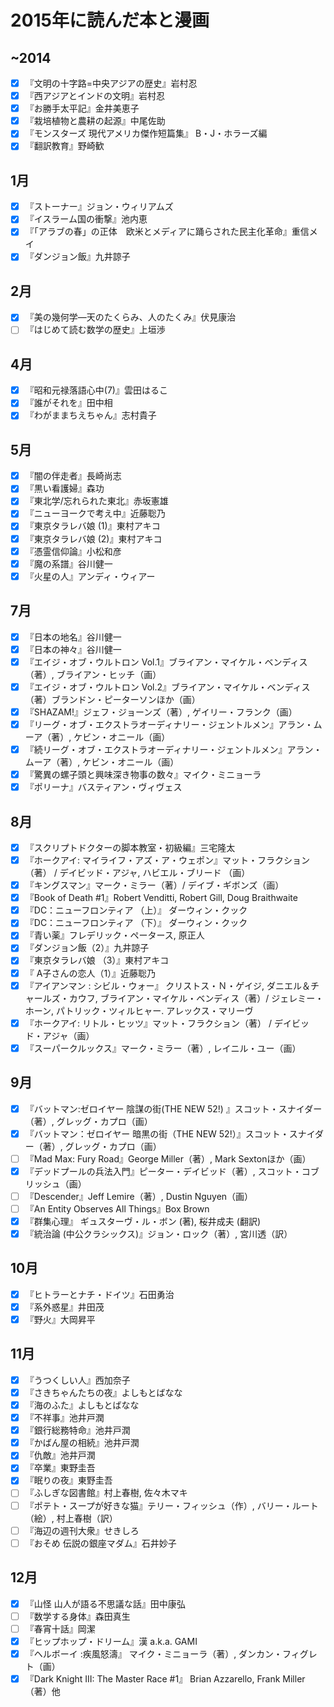 # 2015年に読んだ本と漫画

## ~2014

- [x] 『文明の十字路=中央アジアの歴史』岩村忍
- [x] 『西アジアとインドの文明』岩村忍
- [x] 『お勝手太平記』金井美恵子
- [x] 『栽培植物と農耕の起源』中尾佐助
- [x] 『モンスターズ 現代アメリカ傑作短篇集』 B・J・ホラーズ編
- [x] 『翻訳教育』野崎歓

## 1月

- [x] 『ストーナー』ジョン・ウィリアムズ
- [x] 『イスラーム国の衝撃』池内恵
- [x] 『「アラブの春」の正体　欧米とメディアに踊らされた民主化革命』重信メイ
- [x] 『ダンジョン飯』九井諒子

## 2月

- [x] 『美の幾何学―天のたくらみ、人のたくみ』伏見康治
- [ ] 『はじめて読む数学の歴史』上垣渉

## 4月

- [x] 『昭和元禄落語心中(7)』雲田はるこ
- [x] 『誰がそれを』田中相
- [x] 『わがままちえちゃん』志村貴子

## 5月

- [x] 『闇の伴走者』長崎尚志
- [x] 『黒い看護婦』森功
- [x] 『東北学/忘れられた東北』赤坂憲雄
- [x] 『ニューヨークで考え中』近藤聡乃
- [x] 『東京タラレバ娘 (1)』東村アキコ
- [x] 『東京タラレバ娘 (2)』東村アキコ
- [x] 『憑霊信仰論』小松和彦
- [x] 『魔の系譜』谷川健一
- [x] 『火星の人』アンディ・ウィアー

## 7月

- [x] 『日本の地名』谷川健一
- [x] 『日本の神々』谷川健一
- [x] 『エイジ・オブ・ウルトロン Vol.1』ブライアン・マイケル・ベンディス（著）, ブライアン・ヒッチ（画）
- [x] 『エイジ・オブ・ウルトロン Vol.2』ブライアン・マイケル・ベンディス（著）ブランドン・ピーターソンほか（画）
- [x] 『SHAZAM!』ジェフ・ジョーンズ（著）, ゲイリー・フランク（画）
- [x] 『リーグ・オブ・エクストラオーディナリー・ジェントルメン』アラン・ムーア（著）, ケビン・オニール（画）
- [x] 『続リーグ・オブ・エクストラオーディナリー・ジェントルメン』アラン・ムーア（著）, ケビン・オニール（画）
- [x] 『驚異の螺子頭と興味深き物事の数々』マイク・ミニョーラ
- [x] 『ポリーナ』バスティアン・ヴィヴェス

## 8月

- [x] 『スクリプトドクターの脚本教室・初級編』三宅隆太
- [x] 『ホークアイ: マイライフ・アズ・ア・ウェポン』マット・フラクション（著） / デイビッド・アジャ, ハビエル・ブリード （画）
- [x] 『キングスマン』マーク・ミラー（著）/ デイブ・ギボンズ（画）
- [x] 『Book of Death #1』Robert Venditti, Robert Gill, Doug Braithwaite
- [x] 『DC：ニューフロンティア （上）』 ダーウィン・クック
- [x] 『DC：ニューフロンティア （下）』 ダーウィン・クック
- [x] 『青い薬』フレデリック・ペータース, 原正人
- [x] 『ダンジョン飯（2）』九井諒子
- [x] 『東京タラレバ娘 （3）』東村アキコ
- [x] 『 A子さんの恋人（1）』近藤聡乃
- [x] 『アイアンマン : シビル・ウォー』 クリストス・Ｎ・ゲイジ, ダニエル＆チャールズ・カウフ, ブライアン・マイケル・ベンディス（著）/ ジェレミー・ホーン, パトリック・ツィルヒャー. アレックス・マリーヴ
- [x] 『ホークアイ: リトル・ヒッツ』マット・フラクション（著） / デイビッド・アジャ（画）
- [x] 『スーパークルックス』マーク・ミラー（著）, レイニル・ユー（画）

## 9月

- [x] 『バットマン:ゼロイヤー 陰謀の街(THE NEW 52!) 』スコット・スナイダー（著）, グレッグ・カプロ（画）
- [x] 『バットマン：ゼロイヤー 暗黒の街（THE NEW 52!）』スコット・スナイダー（著）, グレッグ・カプロ（画）
- [ ] 『Mad Max: Fury Road』George Miller（著）, Mark Sextonほか（画）
- [x] 『デッドプールの兵法入門』ピーター・デイビッド（著）, スコット・コブリッシュ（画）
- [ ] 『Descender』Jeff Lemire（著）, Dustin Nguyen（画）
- [ ] 『An Entity Observes All Things』Box Brown
- [x] 『群集心理』 ギュスターヴ・ル・ボン (著),  桜井成夫 (翻訳) 
- [x] 『統治論 (中公クラシックス)』ジョン・ロック（著）,  宮川透（訳）

## 10月

- [x] 『ヒトラーとナチ・ドイツ』石田勇治
- [x] 『系外惑星』井田茂
- [x] 『野火』大岡昇平

## 11月

- [x] 『うつくしい人』西加奈子
- [x] 『さきちゃんたちの夜』よしもとばなな
- [x] 『海のふた』よしもとばなな
- [x] 『不祥事』池井戸潤
- [x] 『銀行総務特命』池井戸潤
- [x] 『かばん屋の相続』池井戸潤
- [x] 『仇敵』池井戸潤
- [x] 『卒業』東野圭吾
- [x] 『眠りの夜』東野圭吾
- [ ] 『ふしぎな図書館』村上春樹, 佐々木マキ
- [ ] 『ポテト・スープが好きな猫』テリー・フィッシュ（作）, バリー・ルート（絵）, 村上春樹（訳）
- [ ] 『海辺の週刊大衆』せきしろ
- [ ] 『おそめ 伝説の銀座マダム』石井妙子

## 12月

- [x] 『山怪 山人が語る不思議な話』田中康弘
- [ ] 『数学する身体』森田真生
- [ ] 『春宵十話』岡潔
- [x] 『ヒップホップ・ドリーム』漢 a.k.a. GAMI
- [x] 『ヘルボーイ :疾風怒濤』 マイク・ミニョーラ（著）, ダンカン・フィグレト（画）
- [x] 『Dark Knight III: The Master Race #1』 Brian Azzarello, Frank Miller（著）他